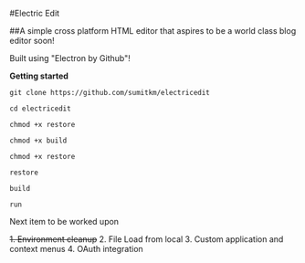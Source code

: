 #Electric Edit

##A simple cross platform HTML editor that aspires to be a world class blog editor soon!

Built using "Electron by Github"!

**Getting started**

`git clone https://github.com/sumitkm/electricedit`

`cd electricedit`

`chmod +x restore`

`chmod +x build`

`chmod +x restore`

`restore`

`build`

`run`

Next item to be worked upon

<del>1. Environment cleanup</del>
2. File Load from local
3. Custom application and context menus
4. OAuth integration
